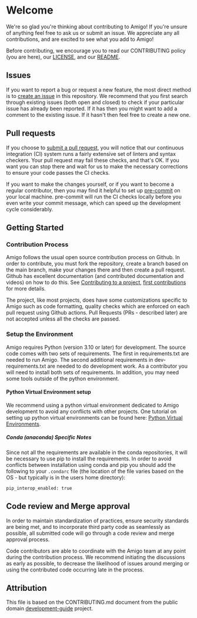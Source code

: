 # Welcome #

We're so glad you're thinking about contributing to Amigo!  If you're unsure of anything feel free to ask us or submit an issue.  We appreciate any all contributions, and are excited to see what you add to Amigo!

Before contributing, we encourage you to read our CONTRIBUTING policy (you are here), our [LICENSE](LICENSE), and our [README](README.md).

## Issues ##

If you want to report a bug or request a new feature, the most direct method is to [create an issue](https://github.com/AmigoAppAI/amigo-cli/issues/new) in this repository.  We recommend that you first search through existing issues (both open and closed) to check if your particular issue has already been reported.  If it has then you might want to add a comment to the existing issue.  If it hasn't then feel free to create a new one.

## Pull requests ##

If you choose to [submit a pull request](https://github.com/AmigoAppAI/amigo-cli/pulls), you will notice that our continuous integration (CI) system runs a fairly extensive set of linters and syntax checkers.  Your pull request may fail these checks, and that's OK.  If you want you can stop there and wait for us to make the necessary corrections to ensure your code passes the CI checks.

If you want to make the changes yourself, or if you want to become a regular contributor, then you may find it helpful to set up [pre-commit](https://pre-commit.com/) on your local machine.  pre-commit will run the CI checks  locally before you even write your commit message, which can speed up the development cycle considerably.

## Getting Started

### Contribution Process

Amigo follows the usual open source contribution process on Github. In order to contribute, you must fork the repository, create a branch based on the main branch, make your changes there and then create a pull request. Github has excellent documentation (and contributed documentation and videos) on how to do this. See [Contributing to a project](https://docs.github.com/en/get-started/exploring-projects-on-github/contributing-to-a-project), [first contributions](https://github.com/firstcontributions/first-contributions) for more details.

The project, like most projects, does have some customizations specific to Amigo such as code formatting, quality checks which are enforced on each pull request using Github actions. Pull Requests (PRs - described later) are not accepted unless all the checks are passed.

### Setup the Environment

Amigo requires Python (version 3.10 or later) for development. The source code comes with two sets of requirements. The first in requirements.txt are needed to run Amigo. The second additional requirements in dev-requirements.txt are needed to do development work. As a contributor you will need to install both sets of requirements. In addition, you may need some tools outside of the python environment. 

#### Python Virtual Environment setup

We recommend using a python virtual environment dedicated to Amigo development to avoid any conflicts with other projects. One tutorial on setting up python virtual environments can be found here: [Python Virtual Environments](https://www.arch.jhu.edu/python-virtual-environments/). 

##### Conda (anaconda) Specific Notes

Since not all the requirements are available in the conda repositories, it will be necessary to use pip to install the requirements. In order to avoid conflicts between installation using conda and pip you should add the following to your `.condarc` file (the location of the file varies based on the OS - but typically is in the users home directory):

```
pip_interop_enabled: true
```

## Code review and Merge approval ##

In order to maintain standardization of practices, ensure security standards are being met, and to incorporate third party code as seamlessly as possible, all submitted code will go through a code review and merge approval process.

Code contributors are able to coordinate with the Amigo team at any point during the contribution process. We recommend initiating the discussions as early as possible, to decrease the likelihood of issues around merging or using the contributed code occurring late in the process. 

## Attribution ##

This file is based on the CONTRIBUTING.md document from the public domain [development-guide](https://github.com/cisagov/development-guide) project.

